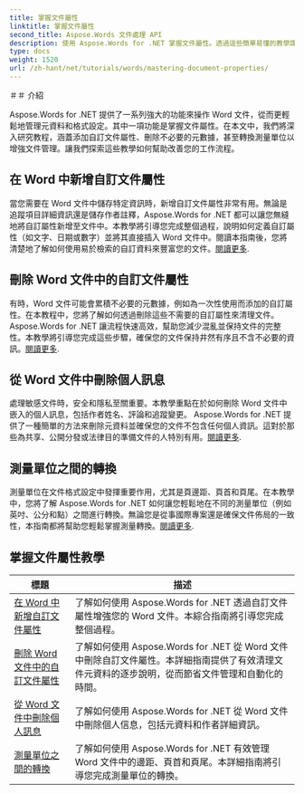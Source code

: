 ```yaml
---
title: 掌握文件屬性
linktitle: 掌握文件屬性
second_title: Aspose.Words 文件處理 API
description: 使用 Aspose.Words for .NET 掌握文件屬性。透過這些簡單易懂的教學課程，學習如何在 Word 文件中新增、刪除和轉換測量單位。
type: docs
weight: 1520
url: /zh-hant/net/tutorials/words/mastering-document-properties/
---
```

＃＃ 介紹  

Aspose.Words for .NET 提供了一系列強大的功能來操作 Word 文件，從而更輕鬆地管理元資料和格式設定。其中一項功能是掌握文件屬性。在本文中，我們將深入研究教程，涵蓋添加自訂文件屬性、刪除不必要的元數據，甚至轉換測量單位以增強文件管理。讓我們探索這些教學如何幫助改善您的工作流程。

## 在 Word 中新增自訂文件屬性  

當您需要在 Word 文件中儲存特定資訊時，新增自訂文件屬性非常有用。無論是追蹤項目詳細資訊還是儲存作者註釋，Aspose.Words for .NET 都可以讓您無縫地將自訂屬性新增至文件中。本教學將引導您完成整個過程，說明如何定義自訂屬性（如文字、日期或數字）並將其直接插入 Word 文件中。閱讀本指南後，您將清楚地了解如何使用易於檢索的自訂資料來豐富您的文件。[閱讀更多](./adding-custom-document-properties-in-word/).

## 刪除 Word 文件中的自訂文件屬性  

有時，Word 文件可能會累積不必要的元數據，例如為一次性使用而添加的自訂屬性。在本教程中，您將了解如何透過刪除這些不需要的自訂屬性來清理文件。 Aspose.Words for .NET 讓流程快速高效，幫助您減少混亂並保持文件的完整性。本教學將引導您完成這些步驟，確保您的文件保持井然有序且不含不必要的資訊。[閱讀更多](./remove-custom-document-properties-in-word-files/).

## 從 Word 文件中刪除個人訊息  

處理敏感文件時，安全和隱私至關重要。本教學重點在於如何刪除 Word 文件中嵌入的個人訊息，包括作者姓名、評論和追蹤變更。 Aspose.Words for .NET 提供了一種簡單的方法來刪除元資料並確保您的文件不包含任何個人資訊。這對於那些為共享、公開分發或法律目的準備文件的人特別有用。[閱讀更多](./remove-personal-information-word-document/).

## 測量單位之間的轉換  

測量單位在文件格式設定中發揮重要作用，尤其是頁邊距、頁首和頁尾。在本教學中，您將了解 Aspose.Words for .NET 如何讓您輕鬆地在不同的測量單位（例如英吋、公分和點）之間進行轉換。無論您是從事國際專案還是確保文件佈局的一致性，本指南都將幫助您輕鬆掌握測量轉換。[閱讀更多](./converting-between-measurement-units/).

 ## 掌握文件屬性教學
| 標題 | 描述 |
| --- | --- |
| [在 Word 中新增自訂文件屬性](./adding-custom-document-properties-in-word/) | 了解如何使用 Aspose.Words for .NET 透過自訂文件屬性增強您的 Word 文件。本綜合指南將引導您完成整個過程。 |
| [刪除 Word 文件中的自訂文件屬性](./remove-custom-document-properties-in-word-files/) | 了解如何使用 Aspose.Words for .NET 從 Word 文件中刪除自訂文件屬性。本詳細指南提供了有效清理文件元資料的逐步說明，從而節省文件管理和自動化的時間。 |
| [從 Word 文件中刪除個人訊息](./remove-personal-information-word-document/) | 了解如何使用 Aspose.Words for .NET 從 Word 文件中刪除個人信息，包括元資料和作者詳細資訊。 |
| [測量單位之間的轉換](./converting-between-measurement-units/) | 了解如何使用 Aspose.Words for .NET 有效管理 Word 文件中的邊距、頁首和頁尾。本詳細指南將引導您完成測量單位的轉換。 |
